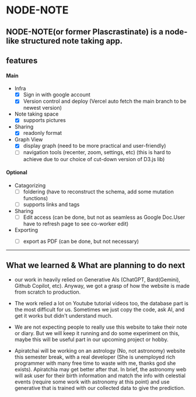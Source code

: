 # NODE-NOTE
## NODE-NOTE(or former Plascrastinate) is a node-like structured note taking app.

## **features**
#### Main
- Infra
   - [x] Sign in with google account
   - [x] Version control and deploy  (Vercel auto fetch the main branch to be newest version)
- Note taking space
   - [x] supports pictures 
- Sharing
   - [x] readonly format
- Graph View
   - [x] display graph  (need to be more practical and user-friendly)
   - [ ] navigation tools (recenter, zoom, settings, etc) (this is hard to achieve due to our choice of cut-down version of D3.js lib)

#### Optional
- Catagorizing
   - [ ] foldering         (have to reconstruct the schema, add some mutation functions)
   - [ ] supports links and tags
- Sharing
   - [ ] Edit access       (can be done, but not as seamless as Google Doc.User have to refresh page to see co-worker edit)
- Exporting
  -  [ ] export as PDF     (can be done, but not necessary)


---
## What we learned & What are planning to do next
- our work in heavily relied on Generative AIs (ChatGPT, Bard(Gemini), Github Copilot, etc).
Anyway, we got a grasp of how the website is made from scratch to production.
- The work relied a lot on Youtube tutorial videos too, the database part is the most difficult for us. Sometimes we just copy the code, ask AI, and get it works but didn't understand much.
- We are not expecting people to really use this website to take their note or diary. But we will keep it running and do some experiment on this, maybe this will be useful part in our upcoming project or hobby.

- Apiratchai will be working on an astrology (No, not astronomy) website this semester break, with a real developer (She is unemployed rich programmer with many free time to waste with me, thanks god she exists). Apiratchia may get better after that.
In brief, the astronomy web will ask user for their birth information and match the info with celestial events (require some work with astronomy at this point) and use generative that is trained with our collected data to give the prediction.
